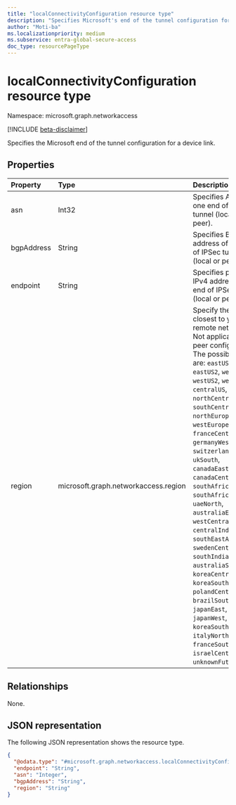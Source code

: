 ```yaml
---
title: "localConnectivityConfiguration resource type"
description: "Specifies Microsoft's end of the tunnel configuration for a device link."
author: "Moti-ba"
ms.localizationpriority: medium
ms.subservice: entra-global-secure-access
doc_type: resourcePageType
---
```


# localConnectivityConfiguration resource type

Namespace: microsoft.graph.networkaccess

[!INCLUDE [beta-disclaimer](../../includes/beta-disclaimer.md)]

Specifies the Microsoft end of the tunnel configuration for a device link.

## Properties
|Property|Type|Description|
|:---|:---|:---|
|asn|Int32|Specifies ASN of one end of IPSec tunnel (local or peer).|
|bgpAddress|String|Specifies BGP IPv4 address of one end of IPSec tunnel (local or peer).|
|endpoint|String|Specifies public IPv4 address of one end of IPSec tunnel (local or peer).|
|region|microsoft.graph.networkaccess.region|Specify the region closest to your remote network. Not applicable for peer configuration. The possible value are: `eastUS`, `eastUS2`, `westUS`, `westUS2`, `westUS3`, `centralUS`, `northCentralUS`, `southCentralUS`, `northEurope`, `westEurope`, `franceCentral`, `germanyWestCentral`, `switzerlandNorth`, `ukSouth`, `canadaEast`, `canadaCentral`, `southAfricaWest`, `southAfricaNorth`, `uaeNorth`, `australiaEast`, `westCentralUS`, `centralIndia`, `southEastAsia`, `swedenCentral`, `southIndia`, `australiaSouthEast`, `koreaCentral`, `koreaSouth`, `polandCentral`, `brazilSouth`, `japanEast`, `japanWest`, `koreaSouth`, `italyNorth`, `franceSouth`, `israelCentral`, `unknownFutureValue`.|

## Relationships
None.

## JSON representation
The following JSON representation shows the resource type.
<!-- {
  "blockType": "resource",
  "@odata.type": "microsoft.graph.networkaccess.localConnectivityConfiguration"
}
-->
``` json
{
  "@odata.type": "#microsoft.graph.networkaccess.localConnectivityConfiguration",
  "endpoint": "String",
  "asn": "Integer",
  "bgpAddress": "String",
  "region": "String"
}
```

